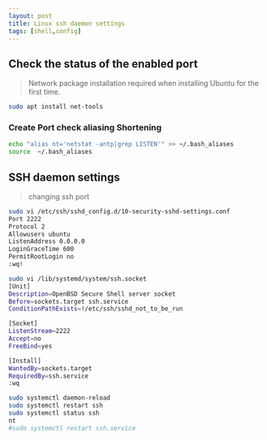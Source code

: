 ```yaml
---
layout: post
title: Linux ssh daemon settings
tags: [shell,config]
---
```


## Check the status of the enabled port

> Network package installation required when installing Ubuntu for the first time.

```sh
sudo apt install net-tools
```

### Create Port check aliasing Shortening

```sh
echo "alias nt='netstat -antp|grep LISTEN'" >> ~/.bash_aliases
source  ~/.bash_aliases
```

## SSH daemon settings

> changing ssh port

```sh
sudo vi /etc/ssh/sshd_config.d/10-security-sshd-settings.conf
Port 2222
Protocol 2 
Allowusers ubuntu
ListenAddress 0.0.0.0
LoginGraceTime 600
PermitRootLogin no
:wq!

sudo vi /lib/systemd/system/ssh.socket 
[Unit]
Description=OpenBSD Secure Shell server socket
Before=sockets.target ssh.service
ConditionPathExists=!/etc/ssh/sshd_not_to_be_run

[Socket]
ListenStream=2222
Accept=no
FreeBind=yes

[Install]
WantedBy=sockets.target
RequiredBy=ssh.service
:wq

sudo systemctl daemon-reload
sudo systemctl restart ssh
sudo systemctl status ssh
nt
#sudo systemctl restart ssh.service
```
